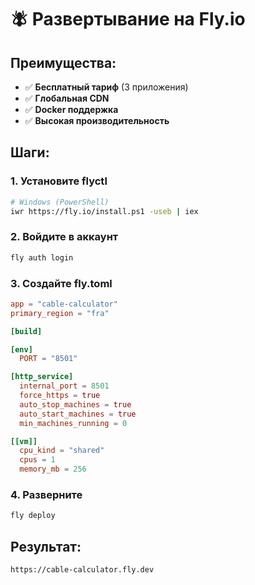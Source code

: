 # 🪰 Развертывание на Fly.io

## Преимущества:
- ✅ **Бесплатный тариф** (3 приложения)
- ✅ **Глобальная CDN**
- ✅ **Docker поддержка**
- ✅ **Высокая производительность**

## Шаги:

### 1. Установите flyctl
```bash
# Windows (PowerShell)
iwr https://fly.io/install.ps1 -useb | iex
```

### 2. Войдите в аккаунт
```bash
fly auth login
```

### 3. Создайте fly.toml
```toml
app = "cable-calculator"
primary_region = "fra"

[build]

[env]
  PORT = "8501"

[http_service]
  internal_port = 8501
  force_https = true
  auto_stop_machines = true
  auto_start_machines = true
  min_machines_running = 0

[[vm]]
  cpu_kind = "shared"
  cpus = 1
  memory_mb = 256
```

### 4. Разверните
```bash
fly deploy
```

## Результат:
`https://cable-calculator.fly.dev`
